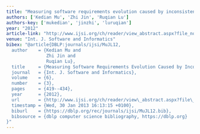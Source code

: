 ```yaml
---
title: "Measuring software requirements evolution caused by inconsistency."
authors: ['Kedian Mu', 'Zhi Jin', 'Ruqian Lu']
authors-key: ['mukedian', 'jinzhi', 'luruqian']
year: "2012"
article-link: "http://www.ijsi.org/ch/reader/view_abstract.aspx?file_no=i135"
venue: "Int. J. Software and Informatics"
bibex: "@article{DBLP:journals/ijsi/MuJL12,
  author    = {Kedian Mu and
               Zhi Jin and
               Ruqian Lu},
  title     = {Measuring Software Requirements Evolution Caused by Inconsistency},
  journal   = {Int. J. Software and Informatics},
  volume    = {6},
  number    = {3},
  pages     = {419--434},
  year      = {2012},
  url       = {http://www.ijsi.org/ch/reader/view\_abstract.aspx?file\_no=i135},
  timestamp = {Wed, 30 Jan 2013 16:13:15 +0100},
  biburl    = {https://dblp.org/rec/journals/ijsi/MuJL12.bib},
  bibsource = {dblp computer science bibliography, https://dblp.org}
}"
---
```

